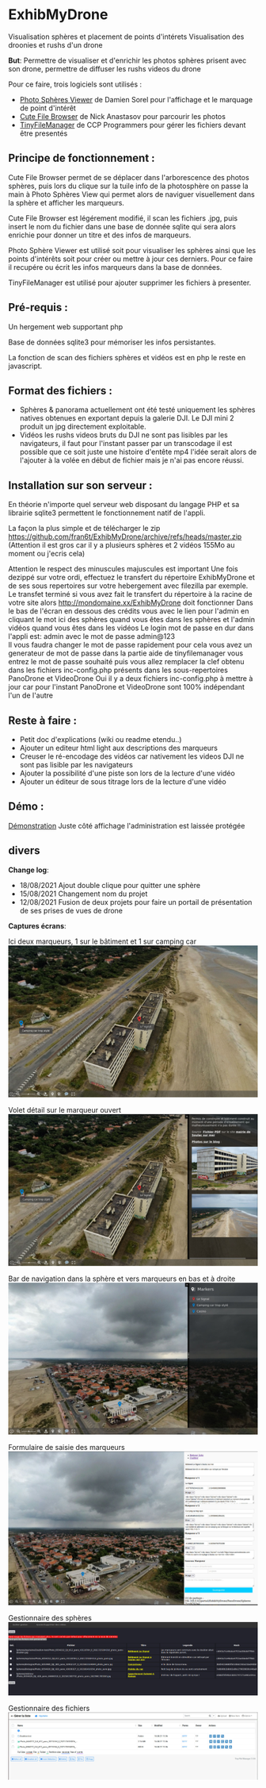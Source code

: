 # ExhibMyDrone
Visualisation sphères et placement de points d'intérets
Visualisation des droonies et rushs d'un drone

__But__: Permettre de visualiser et d'enrichir les photos sphères prisent avec son drone, permettre de diffuser les rushs videos du drone

Pour ce faire, trois logiciels sont utilisés :

- [Photo Sphères Viewer](https://photo-sphere-viewer.js.org/) de Damien Sorel pour l'affichage et le marquage de point d'intérêt
- [Cute File Browser](https://tutorialzine.com/2014/09/cute-file-browser-jquery-ajax-php) de Nick Anastasov pour parcourir les photos
- [TinyFileManager](https://tinyfilemanager.github.io) de CCP Programmers pour gérer les fichiers devant être presentés

## Principe de fonctionnement : 

Cute File Browser permet de se déplacer dans l'arborescence des photos sphères, puis lors du clique sur la tuile info de la photosphère on passe la main à Photo Sphères View qui permet alors de naviguer visuellement dans la sphère et afficher les marqueurs.  

Cute File Browser est légérement modifié, il scan les fichiers .jpg, puis insert le nom du fichier dans une base de donnée sqlite qui sera alors enrichie pour donner un titre et des infos de marqueurs.  

Photo Sphère Viewer est utilisé soit pour visualiser les sphères ainsi que les points d'intérêts soit pour créer ou mettre à jour ces derniers. Pour ce faire il recupére ou écrit les infos marqueurs dans la base de données.

TinyFileManager est utilisé pour ajouter supprimer les fichiers à presenter.

## Pré-requis :
Un hergement web supportant php  

Base de données sqlite3 pour mémoriser les infos persistantes.

La fonction de scan des fichiers sphères et vidéos est en php le reste en javascript.

## Format des fichiers :


- Sphères & panorama actuellement ont été testé uniquement les sphères natives obtenues en exportant depuis la galerie DJI. 
Le DJI mini 2 produit un jpg directement exploitable.
- Vidéos les rushs videos bruts du DJI ne sont pas lisibles par les navigateurs, il faut pour l'instant passer 
par un transcodage il est possible que ce soit juste une histoire d'entête mp4 l'idée serait alors de l'ajouter 
à la volée en début de fichier mais je n'ai pas encore réussi.


## Installation sur son serveur :


En théorie n'importe quel serveur web disposant du langage PHP et sa librairie sqlite3 permettent le fonctionnement natif de l'appli. 

La façon la plus simple et de télécharger le zip https://github.com/fran6t/ExhibMyDrone/archive/refs/heads/master.zip
(Attention il est gros car il y a plusieurs sphères et 2 vidéos 155Mo au moment ou j'ecris cela)

Attention le respect des minuscules majuscules est important
Une fois dezippé sur votre ordi, effectuez le transfert du répertoire ExhibMyDrone et de ses sous repertoires sur votre hebergement avec filezilla par exemple.
Le transfet terminé si vous avez fait le transfert du répertoire à la racine de votre site alors http://mondomaine.xx/ExhibMyDrone doit fonctionner
Dans le bas de l'écran en dessous des crédits vous avec le lien pour l'admin en cliquant le mot ici des sphères quand vous êtes dans les sphères et l'admin vidéos quand vous êtes dans les vidéos
Le login mot de passe en dur dans l'appli est: admin avec le mot de passe admin@123  
Il vous faudra changer le mot de passe rapidement pour cela vous avez un generateur de mot de passe dans la partie aide de tinyfilemanager vous entrez le mot de passe souhaité puis vous allez remplacer la clef obtenu dans les fichiers inc-config.php présents dans les sous-repertoires PanoDrone et VideoDrone 
Oui il y a deux fichiers inc-config.php à mettre à jour car pour l'instant PanoDrone et VideoDrone sont 100% indépendant l'un de l'autre 

## Reste à faire :

- Petit doc d'explications (wiki ou readme etendu..)
- Ajouter un editeur html light aux descriptions des marqueurs
- Creuser le ré-encodage des vidéos car nativement les videos DJI ne sont pas lisible par les navigateurs
- Ajouter la possibilité d'une piste son lors de la lecture d'une vidéo
- Ajouter un éditeur de sous titrage lors de la lecture d'une vidéo  

## Démo :


[Démonstration](http://www.wse.fr/ExhibMyDrone/) Juste côté affichage l'administration est laissée protégée

## divers

__Change log__:
- 18/08/2021 Ajout double clique pour quitter une sphère
- 15/08/2021 Changement nom du projet
- 12/08/2021 Fusion de deux projets pour faire un portail de présentation de ses prises de vues de drone

__Captures écrans__:

Ici deux marqueurs, 1 sur le bâtiment et 1 sur camping car
![2 marqueurs visibles](PanoDrone/wiki/Exemple-Marqueur.jpg "Exemple de marqueurs")


Volet détail sur le marqueur ouvert
![Volet détail](PanoDrone/wiki/Volet-Marqueur-Ouvert.jpg "Volet des détails du marqueur ouvert")


Bar de navigation dans la sphère et vers marqueurs en bas et à droite
![Selection des marqueurs](PanoDrone/wiki/Volet-Selection-Marqueurs.jpg "Bar et Volet de selection des marqueurs")


Formulaire de saisie des marqueurs
![Formulaire de saisie des marqueurs](PanoDrone/wiki/Formulaire-Saisie-Infos-Spheres.jpg "Formulaire de saisie des marqueurs")


Gestionnaire des sphères
![Gestionnaire des sphères](PanoDrone/wiki/Gestionnaire-des-spheres.jpg "Gestionnaire des sphères")


Gestionnaire des fichiers
![Gestionnaire des fichiers](PanoDrone/wiki/Gestionnaire-Fichiers.jpg "Gestionnaire des fichiers")
